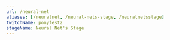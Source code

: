 ```yaml
---
url: /neural-net
aliases: [/neuralnet, /neural-nets-stage, /neuralnetsstage]
twitchName: ponyfest2
stageName: Neural Net's Stage
---
```

